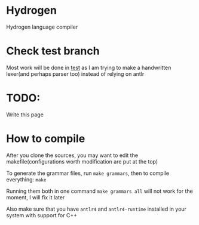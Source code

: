 # Hydrogen
Hydrogen language compiler
# Check test branch

Most work will be done in [test] as I am trying to make a handwritten lexer(and perhaps parser too) instead of relying on antlr

# TODO:
Write this page

# How to compile
After you clone the sources, you may want to edit the makefile(configurations worth modification are put at the top)

To generate the grammar files, run `make grammars`, then to compile everything: `make`

Running them both in one command `make grammars all` will not work for the moment, I will fix it later

Also make sure that you have `antlr4` and `antlr4-runtime` installed in your system with support for C++

[test]: https://github.com/YavaCoco/Hydrogen/tree/test
